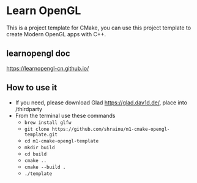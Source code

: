 # Learn OpenGL
This is a project template for CMake, you can use this project template to create Modern OpenGL apps with C++. 

## learnopengl doc
https://learnopengl-cn.github.io/

## How to use it

 - If you need, please download Glad https://glad.dav1d.de/, place into /thirdparty
 - From the terminal use these commands
	 - `brew install glfw`
     - `git clone https://github.com/shrainu/m1-cmake-opengl-template.git`
	 - `cd m1-cmake-opengl-template`
	 - `mkdir build`
	 - `cd build`
	 - `cmake ..`
	 - `cmake --build .`
	 - `./template`
